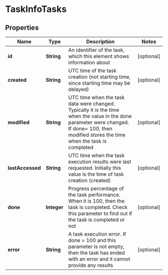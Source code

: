 
# TaskInfoTasks

## Properties
Name | Type | Description | Notes
------------ | ------------- | ------------- | -------------
**id** | **String** | An identifier of the task, which this element shows information about |  [optional]
**created** | **String** | UTC time of the task creation (not starting time, since starting time may be delayed) |  [optional]
**modified** | **String** | UTC time when the task data were changed. Typically it is the time when the value in the done parameter were changed. If done&#x3D; 100, then modified stores the time when the task is completed  |  [optional]
**lastAccessed** | **String** | UTC time when the task execution results were last requested. Initially this value is the time of task creation (created) |  [optional]
**done** | **Integer** | Progress percentage of the task performance. When it is 100, then the task is completed. Check this parameter to find out if the task is completed or not  |  [optional]
**error** | **String** | A task execution error. If done &#x3D; 100 and this parameter is not empty, then the task has ended with an error and it cannot provide any results  |  [optional]



